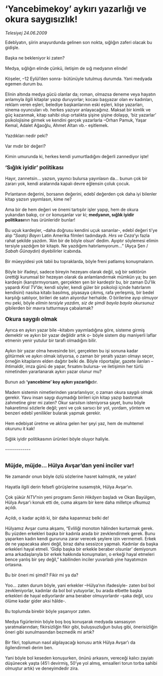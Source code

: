# ‘Yancebimekoy’ aykırı yazarlığı ve okura saygısızlık!

*Telesiyej 24.06.2009*

<div class="taraf_structure_2col_1zq">
<div class="margen_n">



 <p>Edebîyatın, şiirin anayurdunda gelinen son nokta, sığlığın zaferi olacak bu gidişle. <br/><br/>Başka ne bekleniyor ki zaten? <br/><br/>Medya, sığlığın elinde çünkü, iletişim de sığ medyanın elinde! <br/><br/>Köşeler, –12 Eylül’den sonra- bütünüyle tutulmuş durumda. Yani medyada egemen durum bu. <br/><br/>Elinin altında medya gücü olanlar da; roman, olmazsa deneme veya hayatın anlamıyla ilgili kitaplar yazıp duruyorlar; kocası başyazar olan ev kadınları, reklam veren eşleri, belediye başkanlarının eski eşleri, köşe yazarları, sinema oyuncuları vb. herkes yazıyor anlayacağınız. Maksat bir kimlik ve güç kazanmak, kitap sahibi olup ortalıkta şişine şişine dolaşıp, ‘biz yazarlar’ psikolojisine girmek ve kendini gerçek yazarlarla –Orhan Pamuk, Yaşar Kemal, Adalet Ağaoğlu, Ahmet Altan vb.- eşitlemek. <br/><br/>Yazdıkları nedir peki? <br/><br/>Var mıdır bir değeri? <br/><br/>Kimin umurunda ki, herkes kendi yumurtladığını değerli zannediyor işte!<b> <br/><br/><font size="4">‘Sığlık iyidir’ politikası</font></b><font size="4"> <br/></font><br/>Hayır, zannetsin... yazsın, yayıncı bulursa yayınlasın da... bunun çok bir zararı yok, kendi aralarında kapalı devre eğlensin çoluk çocuk. <br/><br/>Pırlantanın değerini, borsanın değerini, edebî değerden çok daha iyi bilenler kitap yazsın yayımlasın, kime ne? <br/><br/>Ama bir de hem değeri ve önemi tartışılır işler yapıp, hem de okura yukarıdan bakıp, cır cır konuşanlar var ki; <b>medyanın, sığlık iyidir politikası</b>nın has ürünleridir bunlar! <br/><br/>Bu uçuk kardeşler, –daha doğrusu kendini uçuk sananlar-, edebî değeri ti’ye alıp “<i>Saatçi Bayırı</i> Latin Amerika filmleri tadındaydı. <i>Hırs ve Ceza</i>’yı fazla rahat şekilde yazdım. ‘Alın bir de böyle olsun’ dedim. Ayıptır söylemesi elimin tersiyle yazdığım bir kitaptı. Ne yazdığımı hatırlamıyorum...” (Ayça Şen / <i>Sabah Günaydın</i>) diyebilirler icabında. <br/><br/>Bir müeyyidesi yok tabii bu topraklarda, böyle freni patlamış konuşmaların. <br/><br/>Böyle bir ifadeyi, sadece bireyin hezeyanı olarak değil, sığ bir sektörün ürettiği kurumsal bir hezeyan olarak da anlamlandırmak mümkün ya; bu şen kardeşin (karıştırmıyorsam, gerçekten şen bir kardeştir bu, bir zaman DJ’lik yapardı <i>Kral TV</i>’de; kendi söyler, kendi güler bir psikoloji içinde hatırlarım kendisini) nasılsa kitabı basılmış, piyasaya çıkmış, rafa yerleşmiş, bir bedel karşılığı satılıyor, birileri de satın alıyordur herhalde. O birilerine ayıp olmuyor mu peki, böyle <i>elimin tersiyle yazdım, siz de şimdi bayıla bayıla okursunuz</i> gibilerden bir mavra tutturmaya çabalamak?<b><br/><br/><font size="4">Okura saygılı olmak</font></b><font size="4"> <br/></font><br/>Ayrıca en aykırı yazar bile –kitabını yayımladığına göre, sisteme girmiş demektir ve aykırı bir yazar değildir artık o- böyle sistem dışı maniyerli laflar etmenin yenir yutulur bir tarafı olmadığını bilir. <br/><br/>Aykırı bir yazar olma hevesinde biri, gerçekten bu işi sonuna kadar götürmek ve aykırı olmak istiyorsa, o zaman bir yeraltı yazarı olmayı seçer, örneğin kitaplarını elden dağıtır belki de. Böyle röportajlar, gazete ilanları –ihtimaldir, imza günü de yapar, fırsatını bulursa- ve iletişimin her türlü nimetinden yararlanarak aykırı yazar olunur mu? <br/><br/>Bunun adı<b> ‘yancebime’ koy aykırı yazarlığı</b>dır. <br/><br/>Madem sistemin nimetlerinden yararlanılıyor, o zaman okura saygılı olmak gerekir. Yavu insan saygı duymadığı birileri için kitap yazıp bastırmak zahmetine girer mi zaten? Okur sarsılsın isteniyorsa şayet, bunu böyle hakaretimsi sözlerle değil; yeni ve çok sarsıcı bir yol, yordam, yöntem ve benzeri edebî yenilikler bularak yapmak gerekir.<br/><br/>Hem edebiyat üretme ve aklına gelen her şeyi yaz, hem de muhtemel okurunu it kak! <br/><br/>Sığlık iyidir politikasının ürünleri böyle oluyor haliyle. <br/><br/>------------- <br/><br/><br/><font size="4"><strong>Müjde, müjde... Hülya Avşar’dan yeni inciler var! <br/></strong></font><br/>Ne zamandır onun böyle özlü sözlerine hasret kalmıştık, ne yalan! <br/><br/>Hayatla ilgili derin felsefi görüşlerine susamıştık, Hülya Avşar’ın. <br/><br/>Çok şükür <i>NTV</i>’nin yeni programı <i>Senin Hikâyen</i> başladı ve Okan Bayülgen, Hülya Avşar’ı konuk etti de, cuma akşamı bir kere daha milletçe ufkumuz açıldı. <br/><br/>Açıldı, o kadar açıldı ki, bir daha kapanmaz belki de! <br/><br/>Hülyamız Avşar cuma akşamı, “Evliliği monoton hâlinden kurtarmak gerek. Bu yüzden erkekleri başka bir kadınla arada bir zevklendirmek gerek. Bunu yaparken kadın kendi gururuna zarar verecek şeylere izin vermemeli. Erkek de ne yapacaksa aleni değil, biraz daha sessizce yapmalı. Kadınlar da başka erkekleri hayal etmeli. ‘Gidip başka bir erkekle beraber olsunlar’ demiyorum ama arkadaşlarıyla bir erkek hakkında konuşmaları, o erkeği hayal etmeleri bence yanlış bir şey değil,” kabilinden inciler yuvarladı yine hayatımızın ortasına. <br/><br/>Bu bir öneri mi şimdi? Fikir mi ya da? <br/><br/>Yoo... zaten durum böyle, yani erkekler –Hülya’nın ifadesiyle- zaten bol bol zevkleniyorlar, kadınlar da bol bol yutuyorlar, bu arada elbette başka erkekleri de hayal ediyorlardır ama beraber olmuyorlardır –şaka değil, ucu ölüme kadar gider aksi hâlde-. <br/><br/>Bu toplumda birebir böyle yaşanıyor zaten. <br/><br/>Medya figürlerinin böyle boş boş konuşarak medyada sansasyon yaratmalarından; fikirsizliğin fikir gibi, buluşsuzluğun buluş gibi, önerisizliğin öneri gibi sunulmasından bezmedik mi artık? <br/><br/>Bir fikri, toplumun nasıl algılayacağı konusu artık Hülya Avşar’ı da ilgilendirmeli derim ben. <br/><br/>Yani böyle bol keseden konuşurken, önünü arkasını, vereceği kalıcı zayiatı düşünecek yaşta (45’i devirmiş, 50’ye yol almış, emsalleri torun torba sahibi olmuştur artık) ve deneyimdedir zira.</p>
<br/>
<br/>
<br/>



<br/>


<div id="taraf_not">
</div>

</div>


</div>

